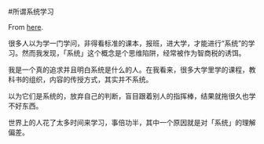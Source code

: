 #所谓系统学习

From [here](https://yinwang1.substack.com/p/systematic-learning).

很多人以为学一门学问，非得看标准的课本，报班，进大学，才能进行“系统”的学习。然而我发现，「系统」这个概念是个思维陷阱，经常被作为智商税的诱饵。

我是一个真的追求并且明白系统是什么的人。在我看来，很多大学里学的课程，教科书的组织，内容的传授方式，其实并不系统。

以为它们是系统的，放弃自己的判断，盲目跟着别人的指挥棒，结果就拖很久也学不好东西。

世界上的人花了太多时间来学习，事倍功半，其中一个原因就是对「系统」的理解偏差。
